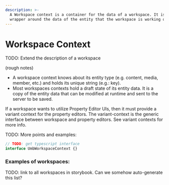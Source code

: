 ```yaml
---
description: >-
  A Workspace context is a container for the data of a workspace. It is a
  wrapper around the data of the entity that the workspace is working on.
---
```


# Workspace Context

TODO: Extend the description of a workspace

(rough notes)

* A workspace context knows about its entity type (e.g. content, media, member, etc.) and holds its unique string (e.g.: key).
* Most workspaces contexts hold a draft state of its entity data. It is a copy of the entity data that can be modified at runtime and sent to the server to be saved.

If a workspace wants to utilize Property Editor UIs, then it must provide a variant context for the property editors. The variant-context is the generic interface between workspace and property editors. See variant contexts for more info.

TODO: More points and examples:

```ts
// TODO: get typescript interface
interface UmbWorkspaceContext {}
```

### Examples of workspaces:

TODO: link to all workspaces in storybook. Can we somehow auto-generate this list?
